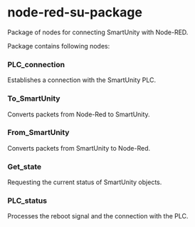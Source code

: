 # node-red-su-package

Package of nodes for connecting SmartUnity with Node-RED.

Package contains following nodes:

### PLC_connection
Establishes a connection with the SmartUnity PLC.

### To_SmartUnity
Converts packets from Node-Red to SmartUnity.

### From_SmartUnity
Converts packets from SmartUnity to Node-Red.

### Get_state
Requesting the current status of SmartUnity objects.

### PLC_status
Processes the reboot signal and the сonnection with the PLC.
